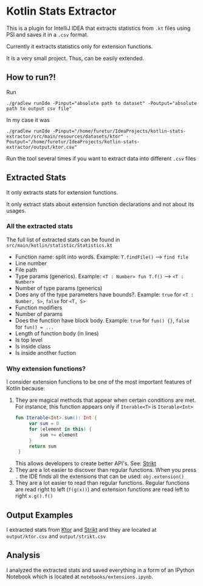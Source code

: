 # Kotlin Stats Extractor

This is a plugin for IntelliJ IDEA that extracts statistics from `.kt` files using PSI and saves it in a `.csv` format.

Currently it extracts statistics only for extension functions.

It is a very small project. Thus, can be easily extended.

## How to run?!

Run
```shell
./gradlew runIde -Pinput="absolute path to dataset" -Poutput="absolute path to output csv file"
```

In my case it was

```shell
./gradlew runIde -Pinput="/home/furetur/IdeaProjects/kotlin-stats-extractor/src/main/resources/datasets/ktor" -Poutput="/home/furetur/IdeaProjects/kotlin-stats-extractor/output/ktor.csv"
```
Run the tool several times if you want to extract data into different `.csv` files

## Extracted Stats

It only extracts stats for extension functions.

It only extract stats about extension function declarations and not about its usages.

### All the extracted stats

The full list of extracted stats can be found in `src/main/kotlin/statistic/Statistics.kt`

* Function name: split into words. Example: `T.findFile()` --> `find file`
* Line number
* File path
* Type params (generics). Example: `<T : Number> fun T.f()` --> `<T : Number>`
* Number of type params (generics)
* Does any of the type parameters have bounds?. Example: `true` for `<T : Number, S>`, `false` for `<T, S>`
* Function modifiers
* Number of params
* Does the function have block body. Example: `true` for `fun() {}`, `false` for `fun() = ...`
* Length of function body (in lines)
* Is top level
* Is inside class
* Is inside another fuction

### Why extension functions?
I consider extension functions to be one of the most important features of Kotlin because:

1. They are magical methods that appear when certain conditions are met.
   For instance, this function appears only if `Iterable<T>` is `Iterable<Int>`
   ```kotlin
   fun Iterable<Int>.sum(): Int {
        var sum = 0
        for (element in this) {
            sum += element
        }
        return sum
    }
    ```
   This allows developers to create better API's. See: [Strikt](https://strikt.io/)
2. They are a lot easier to discover than regular functions.
   When you press `.` the IDE finds all the extensions that can be used: `obj.extension()` 
3. They are a lot easier to read than regular functions. Regular functions are read right to left (`f(g(x))`)
   and extension functions are read left to right `x.g().f()`


## Output Examples

I extracted stats from [Ktor](https://github.com/ktorio/ktor) and [Strikt](https://github.com/robfletcher/strikt/)
and they are located at `output/ktor.csv` and `output/strikt.csv`

## Analysis

I analyzed the extracted stats and saved everything in a form of an IPython Notebook
which is located at `notebooks/extensions.ipynb`.